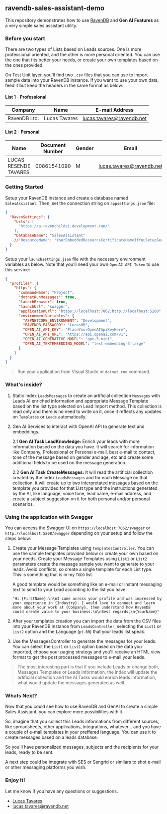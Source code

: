 ## ravendb-sales-assistant-demo
This repository demonstrates how to use [RavenDB](https://ravendb.net) and **Gen AI Features** as a very simple sales assistant utility.

### Before you start

There are two types of Lists based on Leads sources. One is more professional oriented, and the other is more personal oriented. You can use the one that fits better your needs, or create your own templates based on the ones provided.

On Test Unit layer, you'll find two `.csv` files that you can use to import sample data into your RavenDB instance. If you want to use your own data, feed it but keep the headers in the same format as below:

#### List 1 - Professional
|Company                        | Name                        | E-mail Address            |
|-------------------------------|-----------------------------|---------------------------|
| RavenDB Ltd.                  | Lucas Tavares               | lucas.tavares@ravendb.net |

#### List 2 - Personal

| Name                  | Document Number | Gender | Email                     | BirthDate  | State | Phones        | Phone Types | Other Emails               | Other E-mail Types |
|-----------------------|-----------------|--------|---------------------------|------------|-------|---------------|-------------|----------------------------|--------------------|
| LUCAS RESENDE TAVARES | 00861541090     | M      | lucas.tavares@ravendb.net | 1991-05-25 | MG,PR | 5541991821569 | MOBILE      | lucasr.tavares@hotmail.com | PERSONAL           |

### Getting Started

Setup your RavenDB instance and create a database named `SalesAssistant`.
Then, set the connection string on `appsettings.json` file:
```json
{
  "RavenSettings": {
    "Urls": [
      "https://a.ravenchildai.development.run/"
    ],
    "DatabaseName": "SalesAssistant"
    //"ResourceName": "YourEmbeddedResourceCertificateNameIfYouSetupSecureDatabase"
  }
}
```

Setup your `launchsettings.json` file with the necessary environment variables as below. Note that you'll need your own `OpenAI API Token` to use this service:
```json
{
  "profiles": {
    "https": {
      "commandName": "Project",
      "dotnetRunMessages": true,
      "launchBrowser": true,
      "launchUrl": "swagger",
      "applicationUrl": "https://localhost:7062;http://localhost:5208",
      "environmentVariables": {
        "ASPNETCORE_ENVIRONMENT": "Development",
        "RAVENDB_PASSWORD": "LucasHR",
        "OPEN_AI_API_KEY": "PlaceYourOpenAIApiKeyHere",
        "OPEN_AI_API_URL": "https://api.openai.com/v1",
        "OPEN_AI_GENERATIVE_MODEL": "gpt-5-mini",
        "OPEN_AI_TEXTEMBEDDING_MODEL": "text-embedding-3-large"
      }
    }
  }
}
```

> Run your application from Visual Studio or `dotnet run` command.

### What's inside?

1. Static Index `LeadsMessages` to create an artificial collection `Messages` with Leads AI enriched information and appropriate Message Template based on the list type selected on Lead Import method. This collection is read only and there is no need to write on it, once it reflects any updates on `Templates` or `Leads` automatically.


2. Gen AI Services to interact with OpenAI API to generate text and embeddings.

    2.1 **Gen AI Task LeadKnowledge:** Enrich your leads with more information based on the data you have.
    It will search for information like Company, Professional or Personal e-mail, best e-mail to contact, tone of the message based on gender and age, etc and create some additional fields to be used on the message generation.
    
    2.2 **Gen AI Task CreateMessages:** It will read the artificial collection created by the Index `LeadsMessages` and for each Message on that collection, it will create up to two interpretated messages based on the template you provided for that List type and the instructions generated by the AI, like language, voice tone, lead name, e-mail address, and create a subject suggestion on it for both personal and/or personal scenarios.

### Using the application with Swagger

You can access the Swagger UI on `https://localhost:7062/swagger` or `http://localhost:5208/swagger` depending on your setup and follow the steps below:

1. Create your Message Templates using `TemplatesController`. You can use the sample templates provided below or create your own based on your needs.
Create your Message Templates using `List1` or `List2` parameters create the message sample you want to generate to your leads. Avoid conflicts, so create a single template for each List type. This is something that is in my `TODO` list.

    A good template would be something like an e-mail or instant messaging text to send to your Lead according to the list you have:
    ```
    "Hi {FirstName},\n\nI came across your profile and was impressed by your experience in {Industry}. I would love to connect and learn more about your work at {Company}, then understand how RavenDB could create value to your business.\n\nBest regards,\n{YourName}"
    ```

2. After your templates creation you can import the data from the CSV files into your RavenDB instance from `LeadsController`, selecting the `List1` or `List2` option and the Language (`pt-BR`) that your leads list speak.

3. Use the MessagesController to generate the messages for your leads. You can select the `List1` or `List2` option based on the data you imported, choose your paging strategy and you'll receive an HTML view format to get the post processed messages to e-mail your leads.

> The most interesting part is that if you include Leads or change both, Messages Templates or Leads Information, the index will update the artificial collection and the AI Tasks would enrich leads information, what would update the messages generated as well.

### Whats Next?

Now that you could see how to use RavenDB and GenAI to create a simple Sales Assistant, you can explore more possibilities with it.

So, imagine that you collect this Leads informations from different sources, like spreadsheets, other applications, integrations, whatever... and you have a couple of e-mail templates in your preffered language. You can use it to create messages based on a leads database.

So you'll have personalized messages, subjects and the recipients for your leads, ready to be sent.

A next step could be integrate with SES or Sengrid or similars to shot e-mail or other messaging platforms you wish.

### Enjoy it!

Let me know if you have any questions or suggestions.
- [Lucas Tavares](https://www.linkedin.com/in/lucasrtavares/)
- [lucas.tavares@ravendb.net](mailto:lucas.tavares@ravendb.net)